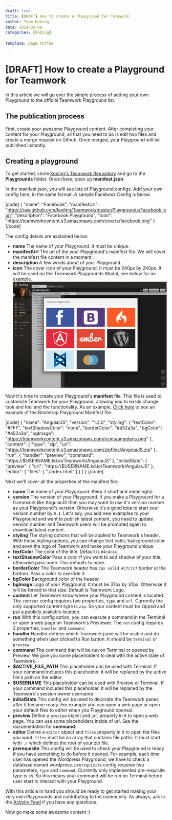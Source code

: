 ```yaml
---
draft: true
title: [DRAFT] How to create a Playground for Teamwork
author: Team Koding
date: 2014-03-09
categories: [koding]

template: page.toffee
---
```


# [DRAFT] How to create a Playground for Teamwork

In this article we will go over the simple process of adding your own Playground to the official Teamwork Playground list.

## The publication process

First, create your awesome Playground content. After completing your content for your Playground, all that you need to do is edit two files and create a merge request on Github. Once merged, your Playground will be published instantly.

## Creating a playground

To get started, clone [Koding's Teamwork Repository](https://github.com/koding/Teamwork) and go to the **Playgrounds** folder. Once there, open up **manifest.json**.

In the manifest.json, you will see lots of Playground configs. Add your own config here, in the same format. A sample Facebook Config is below.

[code] { "name": "Facebook", "manifestUrl": "https://raw.github.com/koding/Teamwork/master/Playgrounds/Facebook.json", "description": "Facebook Playground", "icon": "https://teamworkcontent.s3.amazonaws.com/covers/facebook.png" } [/code]

The config details are explained below:

  * **name** The name of your Playground. It must be unique.
  * **manifestUrl** The url of the your Playground's manifest file. We will cover the manifest file content in a moment.
  * **description** A few words about of your Playground.
  * **icon** The cover icon of your Playground. It must be 240px by 240px. It 
    will be used on the Teamwork Playgrounds Modal, see below for an example. 
![playgrounds_many](playgrounds_many.png)

Now it's time to create your Playground's **manifest** file. This file is used to customize Teamwork for your Playground, allowing you to easily change look and feel and the functionality. As an example, [Click here](https://github.com/koding/Teamwork/blob/master/Playgrounds/Bootstrap.json) to see an example of the Bootstrap Playground Manifest file.

[code] { "name": "AngularJS", "version": "1.2.0", "styling": { "textColor": "#FFF", "textShadowColor": "none", "borderColor": "#e52a3a", "bgColor": "#e52a3a", "bgImage": "https://teamworkcontent.s3.amazonaws.com/icons/angularjs.png" }, "content": { "type": "zip", "url": "https://teamworkcontent.s3.amazonaws.com/zipfiles/AngularJS.zip" }, "run": { "handler": "preview", "command": "https://$USERNAME.kd.io/Teamwork/AngularJS" }, "initialState": { "preview": { "url": "https://$USERNAME.kd.io/Teamwork/AngularJS" }, "editor": { "files": [ "./index.html" ] } } } [/code]

Next we'll cover all the properties of the manifest file:

  * **name** The name of your Playground. Keep it short and meaningful.
  * **version** The version of your Playground. If you make a Playground for a framework like AngularJS then you may want to use it's version number as your Playground's version. Otherwise it's a good idea to start your version number by ```0.1```. Let's say, you add new examples to your Playground and want to publish latest content, you need to update version number and Teamwork users will be prompted again to download latest content.
  * **styling** The styling options that will be applied to Teamwork's header. With these styling options, you can change text color, background color and even the logo of Teamwork and make your Playground unique.
  * **textColor** The color of the title. Default is `#4c4c4c`.
  * **textShadowColor** Pass a color if you want to add shadow of your title, otherwise pass none. This defaults to none.
  * **borderColor** The Teamwork header has `3px solid #c7c7c7` border at the bottom. Pass a color to override it.
  * **bgColor** Background color of the header.
  * **bgImage** Logo of your Playground. It must be 37px by 37px. Otherwise it will be forced to that size. Default is Teamwork Logo.
  * **content** Let Teamwork know where your Playground content is located. The `content` config requires two properties, `type` and `url`. Currently the only supported content type is `zip`. So your content must be zipped and put a publicly available location.
  * **run** With this config option, you can execute a command in the Terminal or open a web page on Teamwork's Previewer. The `run` config requires 2 properties, `handler` and `command`.
  * **handler** Handler defines which Teamwork pane will be visible and do something when user clicked to Run button. It should be `terminal` or `preview`.
  * **command** The command that will be run on Terminal or opened by Preview. We give you some placeholders to deal with the active state of Teamwork.
  * **$ACTIVE_FILE_PATH** This placeholder can be used with Terminal. If your command includes this placeholder, it will be replaced by the active file's path on the editor.
  * **$USERNAME** This placeholder can be used with Preview or Terminal. If your command includes this placeholder, it will be replaced by the Teamwork's session owner username.
  * **initialState** This config will be used to decorate the Teamwork panes after it became ready. For example you can open a web page or open your default files to editor when you Playground opened.
  * **preview** Define a `preview` object and `url` property in it to open a web page. You can use some placeholders inside of url. See the documentation for **command**.
  * **editor** Define a `editor` object and `files` property in it to open the files you want. `files` must be an array that contains file paths. It must start with `./` which defines the root of your zip file.
  * **prerequisite** This config will be used to check your Playground is ready if you have something to do before it opened. For example, each time user has opened the Wordpress Playground, we have to check a database named wordpress. `prerequisite` config requires two parameters, `type` and `command`. Currently only implemented pre-requisite type is `sh`. So this means your command will be run on Terminal before user start to interact with your Playground.

With this article in hand you should be ready to get started making your very own Playgrounds and contributing to the community. As always, ask in the [Activity Feed](https://koding.com/Activity) if you have any questions.

Now go make some awesome content :)
